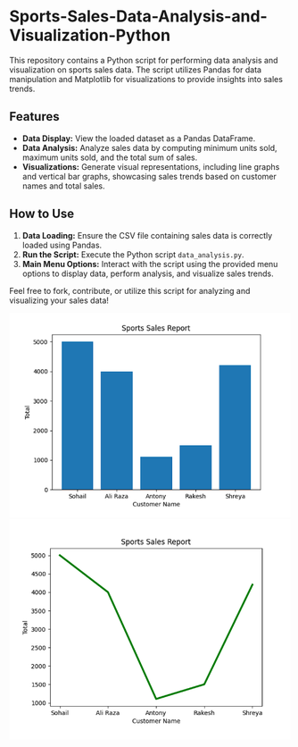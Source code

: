 # Sports-Sales-Data-Analysis-and-Visualization-Python

This repository contains a Python script for performing data analysis and visualization on sports sales data. The script utilizes Pandas for data manipulation and Matplotlib for visualizations to provide insights into sales trends.

## Features
- **Data Display:** View the loaded dataset as a Pandas DataFrame.
- **Data Analysis:** Analyze sales data by computing minimum units sold, maximum units sold, and the total sum of sales.
- **Visualizations:** Generate visual representations, including line graphs and vertical bar graphs, showcasing sales trends based on customer names and total sales.

## How to Use
1. **Data Loading:** Ensure the CSV file containing sales data is correctly loaded using Pandas.
2. **Run the Script:** Execute the Python script `data_analysis.py`.
3. **Main Menu Options:** Interact with the script using the provided menu options to display data, perform analysis, and visualize sales trends.

Feel free to fork, contribute, or utilize this script for analyzing and visualizing your sales data!

![Sports Sales](https://github.com/SANJAYSS-SRM-26/Sports-Sales-Data-Analysis-and-Visualization-Python-/blob/main/barrep.png)
![Sports Sales](https://github.com/SANJAYSS-SRM-26/Sports-Sales-Data-Analysis-and-Visualization-Python-/blob/main/linerep.png)





